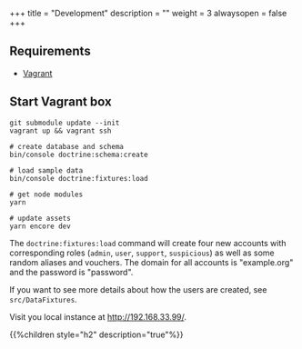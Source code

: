 +++
title = "Development"
description = ""
weight = 3
alwaysopen = false
+++

## Requirements

* [Vagrant](https://vagrantup.com/)

## Start Vagrant box

    git submodule update --init
    vagrant up && vagrant ssh

    # create database and schema
    bin/console doctrine:schema:create

    # load sample data
    bin/console doctrine:fixtures:load

    # get node modules
    yarn

    # update assets
    yarn encore dev

The `doctrine:fixtures:load` command will create four new accounts with
corresponding roles (`admin`, `user`, `support`, `suspicious`) as well
as some random aliases and vouchers. The domain for all accounts is
"example.org" and the password is "password".

If you want to see more details about how the users are created, see
`src/DataFixtures`.

Visit you local instance at http://192.168.33.99/.

{{%children style="h2" description="true"%}}
